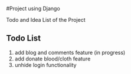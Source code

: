 #Project using Django

Todo and Idea List of the Project


## Todo List
1. add blog and comments feature (in progress)
2. add donate blood/cloth feature
3. unhide login functionality 

